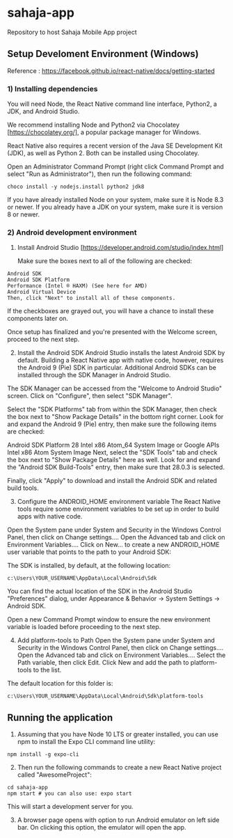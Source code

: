 # sahaja-app
Repository to host Sahaja Mobile App project

## Setup Develoment Environment (Windows)

Reference : https://facebook.github.io/react-native/docs/getting-started

### 1) Installing dependencies
You will need Node, the React Native command line interface, Python2, a JDK, and Android Studio.

We recommend installing Node and Python2 via Chocolatey [https://chocolatey.org/], a popular package manager for Windows.

React Native also requires a recent version of the Java SE Development Kit (JDK), as well as Python 2. Both can be installed using Chocolatey.

Open an Administrator Command Prompt (right click Command Prompt and select "Run as Administrator"), then run the following command:

```
choco install -y nodejs.install python2 jdk8
```

If you have already installed Node on your system, make sure it is Node 8.3 or newer. If you already have a JDK on your system, make sure it is version 8 or newer.

### 2) Android development environment

1. Install Android Studio [https://developer.android.com/studio/index.html]

    Make sure the boxes next to all of the following are checked:

```
Android SDK
Android SDK Platform
Performance (Intel ® HAXM) (See here for AMD)
Android Virtual Device
Then, click "Next" to install all of these components.
```

If the checkboxes are grayed out, you will have a chance to install these components later on.

Once setup has finalized and you're presented with the Welcome screen, proceed to the next step.

2. Install the Android SDK
Android Studio installs the latest Android SDK by default. Building a React Native app with native code, however, requires the Android 9 (Pie) SDK in particular. Additional Android SDKs can be installed through the SDK Manager in Android Studio.

The SDK Manager can be accessed from the "Welcome to Android Studio" screen. Click on "Configure", then select "SDK Manager".

Select the "SDK Platforms" tab from within the SDK Manager, then check the box next to "Show Package Details" in the bottom right corner. Look for and expand the Android 9 (Pie) entry, then make sure the following items are checked:

Android SDK Platform 28
Intel x86 Atom_64 System Image or Google APIs Intel x86 Atom System Image
Next, select the "SDK Tools" tab and check the box next to "Show Package Details" here as well. Look for and expand the "Android SDK Build-Tools" entry, then make sure that 28.0.3 is selected.

Finally, click "Apply" to download and install the Android SDK and related build tools.

3. Configure the ANDROID_HOME environment variable
The React Native tools require some environment variables to be set up in order to build apps with native code.

Open the System pane under System and Security in the Windows Control Panel, then click on Change settings.... Open the Advanced tab and click on Environment Variables.... Click on New... to create a new ANDROID_HOME user variable that points to the path to your Android SDK:

The SDK is installed, by default, at the following location:
```
c:\Users\YOUR_USERNAME\AppData\Local\Android\Sdk
```
You can find the actual location of the SDK in the Android Studio "Preferences" dialog, under Appearance & Behavior → System Settings → Android SDK.

Open a new Command Prompt window to ensure the new environment variable is loaded before proceeding to the next step.

4. Add platform-tools to Path
Open the System pane under System and Security in the Windows Control Panel, then click on Change settings.... Open the Advanced tab and click on Environment Variables.... Select the Path variable, then click Edit. Click New and add the path to platform-tools to the list.

The default location for this folder is:

```
c:\Users\YOUR_USERNAME\AppData\Local\Android\Sdk\platform-tools
```

## Running the application

1. Assuming that you have Node 10 LTS or greater installed, you can use npm to install the Expo CLI command line utility:

```
npm install -g expo-cli
```

2. Then run the following commands to create a new React Native project called "AwesomeProject":

```
cd sahaja-app
npm start # you can also use: expo start
```

This will start a development server for you.

3. A browser page opens with option to run Android emulator on left side bar. On clicking this option, the emulator will open the app.

